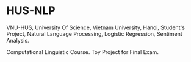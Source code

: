 # HUS-NLP
VNU-HUS, University Of Science, Vietnam University, Hanoi, Student's Project, Natural Language Processing, Logistic Regression, Sentiment Analysis.

Computational Linguistic Course. Toy Project for Final Exam.
